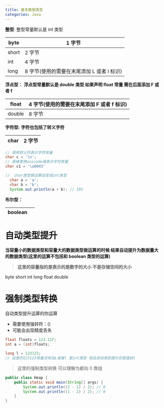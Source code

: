 ```yaml
---
title: 基本数据类型
categories: Java
---
```


**整型**:
整型常量默认是 int 类型

| byte  | 1 字节                                     |
| ----- | ------------------------------------------ |
| short | 2 字节                                     |
| int   | 4 字节                                     |
| long  | 8 字节(使用的需要在末尾添加 L 或者 l 标识) |

**浮点型：**
**浮点型常量默认是 double 类型 如果声明 float 常量 需在后面添加 F 或者 f**

| float  | 4 字节(使用的需要在末尾添加 F 或者 f 标识) |
| ------ | ------------------------------------------ |
| double | 8 字节                                     |

**字符型:**
**字符也包括了转义字符**

| char | 2 字节 |
| ---- | ------ |

```java
// 使用转义符表示字符常量
char c = '\n';
// 直接使用unicode值表示字符常量
char c1 = '\u0043'
```

```java
// 	char类型做运算会变成int类型
  char a = 'a';
  char b = 'b';
  System.out.println(a + b); // 195
```

**布尔型：**

| boolean |     |
| ------- | --- |

# 自动类型提升

**当容量小的数据类型和容量大的数据类型做运算的时候 结果自动提升为数据量大的数据类型(这里的运算不包括和 boolean 类型的运算)**

> **这里的容量指的是表示的是数字的大小 不是存储空间的大小**

byte short int long float double

# 强制类型转换

自动类型提升运算的你运算

- 需要使用强转符：()
- 可能会出现精度丢失

```java
float floats = 123.11F;
int a = (int)floats;
```

```java
long l = 123123;
// 这里的123123常量没有加L或者l 是int类型 他会自动类型提升后赋值给l
```

> 这里的强制类型转换 可以理解为都向 0 靠拢

```java
public class Heap {
    public static void main(String[] args) {
        System.out.println((2 - 1) / 2); // 0
        System.out.println((1 - 2) / 2); // 0
    }
}
```
